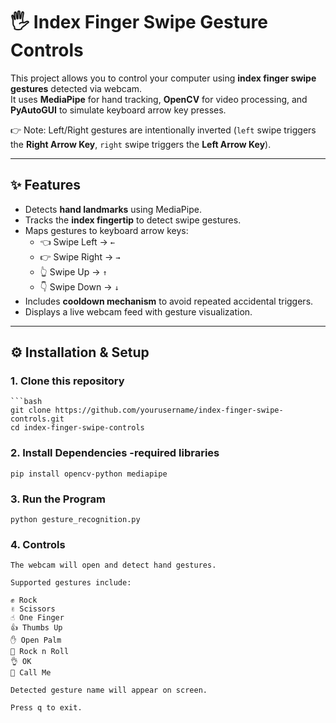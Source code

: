 # 🖐️ Index Finger Swipe Gesture Controls

This project allows you to control your computer using **index finger swipe gestures** detected via webcam.  
It uses **MediaPipe** for hand tracking, **OpenCV** for video processing, and **PyAutoGUI** to simulate keyboard arrow key presses.  

👉 Note: Left/Right gestures are intentionally inverted (`left` swipe triggers the **Right Arrow Key**, `right` swipe triggers the **Left Arrow Key**).

---

## ✨ Features
- Detects **hand landmarks** using MediaPipe.
- Tracks the **index fingertip** to detect swipe gestures.
- Maps gestures to keyboard arrow keys:
  - 👈 Swipe Left → `←`
  - 👉 Swipe Right → `→`
  - 👆 Swipe Up → `↑`
  - 👇 Swipe Down → `↓`
- Includes **cooldown mechanism** to avoid repeated accidental triggers.
- Displays a live webcam feed with gesture visualization.

---

## ⚙️ Installation & Setup

### 1. Clone this repository
    ```bash
    git clone https://github.com/yourusername/index-finger-swipe-controls.git
    cd index-finger-swipe-controls

### 2. Install Dependencies -required libraries
    pip install opencv-python mediapipe

### 3. Run the Program 
    python gesture_recognition.py

### 4. Controls
    The webcam will open and detect hand gestures.

    Supported gestures include:

    ✊ Rock
    ✌️ Scissors
    ☝️ One Finger
    👍 Thumbs Up
    ✋ Open Palm
    🤘 Rock n Roll
    👌 OK
    🤙 Call Me

    Detected gesture name will appear on screen.

    Press q to exit.